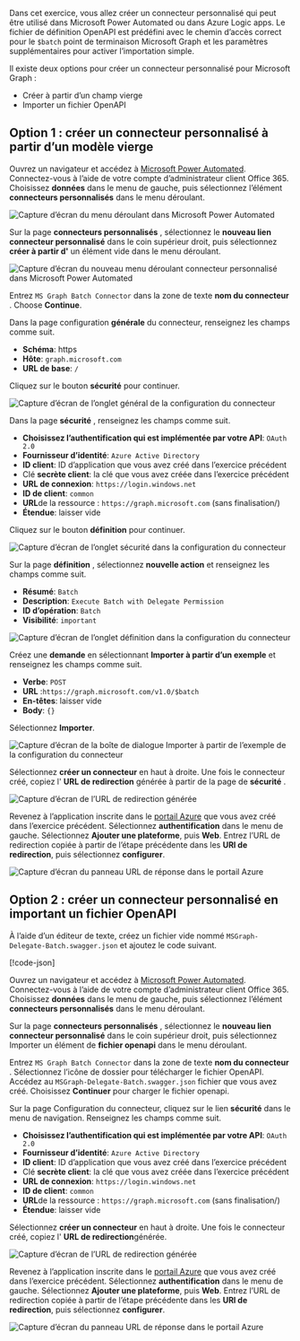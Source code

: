 <!-- markdownlint-disable MD002 MD041 -->

Dans cet exercice, vous allez créer un connecteur personnalisé qui peut être utilisé dans Microsoft Power Automated ou dans Azure Logic apps. Le fichier de définition OpenAPI est prédéfini avec le chemin d’accès correct pour le `$batch` point de terminaison Microsoft Graph et les paramètres supplémentaires pour activer l’importation simple.

Il existe deux options pour créer un connecteur personnalisé pour Microsoft Graph :

- Créer à partir d’un champ vierge
- Importer un fichier OpenAPI

## <a name="option-1-create-custom-connector-from-blank-template"></a>Option 1 : créer un connecteur personnalisé à partir d’un modèle vierge

Ouvrez un navigateur et accédez à [Microsoft Power Automated](https://flow.microsoft.com). Connectez-vous à l’aide de votre compte d’administrateur client Office 365. Choisissez **données** dans le menu de gauche, puis sélectionnez l’élément **connecteurs personnalisés** dans le menu déroulant.

![Capture d’écran du menu déroulant dans Microsoft Power Automated](./images/custom-connectors.png)

Sur la page **connecteurs personnalisés** , sélectionnez le **nouveau lien connecteur personnalisé** dans le coin supérieur droit, puis sélectionnez **créer à partir d'** un élément vide dans le menu déroulant.

![Capture d’écran du nouveau menu déroulant connecteur personnalisé dans Microsoft Power Automated](./images/new-connector.png)

Entrez `MS Graph Batch Connector` dans la zone de texte **nom du connecteur** . Choose **Continue**.

Dans la page configuration **générale** du connecteur, renseignez les champs comme suit.

- **Schéma**: https
- **Hôte**: `graph.microsoft.com`
- **URL de base**: `/`

Cliquez sur le bouton **sécurité** pour continuer.

![Capture d’écran de l’onglet général de la configuration du connecteur](./images/general-tab.png)

Dans la page **sécurité** , renseignez les champs comme suit.

- **Choisissez l’authentification qui est implémentée par votre API**: `OAuth 2.0`
- **Fournisseur d’identité**: `Azure Active Directory`
- **ID client**: ID d’application que vous avez créé dans l’exercice précédent
- Clé **secrète client**: la clé que vous avez créée dans l’exercice précédent
- **URL de connexion**: `https://login.windows.net`
- **ID de client**: `common`
- **URL**de la ressource : `https://graph.microsoft.com` (sans finalisation/)
- **Étendue**: laisser vide

Cliquez sur le bouton **définition** pour continuer.

![Capture d’écran de l’onglet sécurité dans la configuration du connecteur](./images/security-tab.png)

Sur la page **définition** , sélectionnez **nouvelle action** et renseignez les champs comme suit.

- **Résumé**: `Batch`
- **Description**: `Execute Batch with Delegate Permission`
- **ID d’opération**: `Batch`
- **Visibilité**: `important`

![Capture d’écran de l’onglet définition dans la configuration du connecteur](./images/definition-tab.png)

Créez une **demande** en sélectionnant **Importer à partir d’un exemple** et renseignez les champs comme suit.

- **Verbe**: `POST`
- **URL** :`https://graph.microsoft.com/v1.0/$batch`
- **En-têtes**: laisser vide
- **Body**: `{}`

Sélectionnez **Importer**.

![Capture d’écran de la boîte de dialogue Importer à partir de l’exemple de la configuration du connecteur](./images/import-sample.png)

Sélectionnez **créer un connecteur** en haut à droite. Une fois le connecteur créé, copiez l' **URL de redirection** générée à partir de la page de **sécurité** .

![Capture d’écran de l’URL de redirection générée](./images/redirect-url.png)

Revenez à l’application inscrite dans le [portail Azure](https://aad.portal.azure.com) que vous avez créé dans l’exercice précédent. Sélectionnez **authentification** dans le menu de gauche. Sélectionnez **Ajouter une plateforme**, puis **Web**. Entrez l’URL de redirection copiée à partir de l’étape précédente dans les **URI de redirection**, puis sélectionnez **configurer**.

![Capture d’écran du panneau URL de réponse dans le portail Azure](./images/update-app-reg.png)

## <a name="option-2-create-custom-connector-by-importing-openapi-file"></a>Option 2 : créer un connecteur personnalisé en important un fichier OpenAPI

À l’aide d’un éditeur de texte, créez un fichier vide nommé `MSGraph-Delegate-Batch.swagger.json` et ajoutez le code suivant.

[!code-json[](../LabFiles/MSGraph-Delegate-Batch.swagger.json)]

Ouvrez un navigateur et accédez à [Microsoft Power Automated](https://flow.microsoft.com). Connectez-vous à l’aide de votre compte d’administrateur client Office 365. Choisissez **données** dans le menu de gauche, puis sélectionnez l’élément **connecteurs personnalisés** dans le menu déroulant.

Sur la page **connecteurs personnalisés** , sélectionnez le **nouveau lien connecteur personnalisé** dans le coin supérieur droit, puis sélectionnez Importer un élément de **fichier openapi** dans le menu déroulant.

Entrez `MS Graph Batch Connector` dans la zone de texte **nom du connecteur** . Sélectionnez l’icône de dossier pour télécharger le fichier OpenAPI. Accédez au `MSGraph-Delegate-Batch.swagger.json` fichier que vous avez créé. Choisissez **Continuer** pour charger le fichier openapi.

Sur la page Configuration du connecteur, cliquez sur le lien **sécurité** dans le menu de navigation. Renseignez les champs comme suit.

- **Choisissez l’authentification qui est implémentée par votre API**: `OAuth 2.0`
- **Fournisseur d’identité**: `Azure Active Directory`
- **ID client**: ID d’application que vous avez créé dans l’exercice précédent
- Clé **secrète client**: la clé que vous avez créée dans l’exercice précédent
- **URL de connexion**: `https://login.windows.net`
- **ID de client**: `common`
- **URL**de la ressource : `https://graph.microsoft.com` (sans finalisation/)
- **Étendue**: laisser vide

Sélectionnez **créer un connecteur** en haut à droite. Une fois le connecteur créé, copiez l' **URL de redirection**générée.

![Capture d’écran de l’URL de redirection générée](./images/redirect-url.png)

Revenez à l’application inscrite dans le [portail Azure](https://aad.portal.azure.com) que vous avez créé dans l’exercice précédent. Sélectionnez **authentification** dans le menu de gauche. Sélectionnez **Ajouter une plateforme**, puis **Web**. Entrez l’URL de redirection copiée à partir de l’étape précédente dans les **URI de redirection**, puis sélectionnez **configurer**.

![Capture d’écran du panneau URL de réponse dans le portail Azure](./images/update-app-reg.png)
